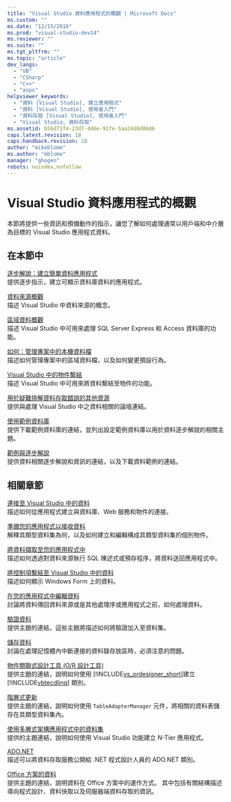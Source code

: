 ```yaml
---
title: "Visual Studio 資料應用程式的概觀 | Microsoft Docs"
ms.custom: ""
ms.date: "12/15/2016"
ms.prod: "visual-studio-dev14"
ms.reviewer: ""
ms.suite: ""
ms.tgt_pltfrm: ""
ms.topic: "article"
dev_langs: 
  - "VB"
  - "CSharp"
  - "C++"
  - "aspx"
helpviewer_keywords: 
  - "資料 [Visual Studio], 建立應用程式"
  - "資料 [Visual Studio], 使用者入門"
  - "資料存取 [Visual Studio], 使用者入門"
  - "Visual Studio, 資料存取"
ms.assetid: b5bd71f4-23d7-4d6e-91fe-5aa24d0d06d6
caps.latest.revision: 18
caps.handback.revision: 18
author: "mikeblome"
ms.author: "mblome"
manager: "ghogen"
robots: noindex,nofollow
---
```

# Visual Studio 資料應用程式的概觀
本節將提供一些資訊和預備動作的指示，讓您了解如何處理通常以用戶端和中介層為目標的 Visual Studio 應用程式資料。  
  
## 在本節中  
 [逐步解說：建立簡單資料應用程式](../Topic/Walkthrough:%20Creating%20a%20Simple%20Data%20Application.md)  
 提供逐步指示，建立可顯示資料庫資料的應用程式。  
  
 [資料來源概觀](../data-tools/add-new-data-sources.md)  
 描述 Visual Studio 中資料來源的概念。  
  
 [區域資料概觀](../data-tools/local-data-overview.md)  
 描述 Visual Studio 中可用來處理 SQL Server Express 和 Access 資料庫的功能。  
  
 [如何：管理專案中的本機資料檔](../data-tools/how-to-manage-local-data-files-in-your-project.md)  
 描述如何管理專案中的區域資料檔，以及如何變更預設行為。  
  
 [Visual Studio 中的物件繫結](../data-tools/bind-objects-in-visual-studio.md)  
 描述 Visual Studio 中可用來將資料繫結至物件的功能。  
  
 [用於疑難排解資料存取錯誤的其他資源](../data-tools/additional-resources-for-troubleshooting-data-access-errors.md)  
 提供與處理 Visual Studio 中之資料相關的論壇連結。  
  
 [使用範例資料庫](../data-tools/installing-database-systems-tools-and-samples.md)  
 提供下載範例資料庫的連結，並列出設定範例資料庫以用於資料逐步解說的相關主題。  
  
 [範例與逐步解說](../data-tools/data-applications-samples-and-walkthroughs.md)  
 提供資料相關逐步解說和資訊的連結，以及下載資料範例的連結。  
  
## 相關章節  
 [連接至 Visual Studio 中的資料](../data-tools/connecting-to-data-in-visual-studio.md)  
 描述如何從應用程式建立與資料庫、Web 服務和物件的連接。  
  
 [準備您的應用程式以接收資料](../Topic/Preparing%20Your%20Application%20to%20Receive%20Data.md)  
 解釋具類型資料集為何，以及如何建立和編輯構成具類型資料集的個別物件。  
  
 [將資料擷取至您的應用程式中](../data-tools/fetching-data-into-your-application.md)  
 描述如何透過對資料來源執行 SQL 陳述式或預存程序，將資料送回應用程式中。  
  
 [將控制項繫結至 Visual Studio 中的資料](../data-tools/bind-controls-to-data-in-visual-studio.md)  
 描述如何顯示 Windows Form 上的資料。  
  
 [在您的應用程式中編輯資料](../data-tools/editing-data-in-your-application.md)  
 討論將資料傳回資料來源或是其他處理序或應用程式之前，如何處理資料。  
  
 [驗證資料](../Topic/Validating%20Data.md)  
 提供主題的連結，這些主題將描述如何將驗證加入至資料集。  
  
 [儲存資料](../data-tools/saving-data.md)  
 討論在處理記憶體內中斷連接的資料錄存放區時，必須注意的問題。  
  
 [物件關聯式設計工具 \(O\/R 設計工具\)](../data-tools/linq-to-sql-tools-in-visual-studio2.md)  
 提供主題的連結，說明如何使用 [!INCLUDE[vs_ordesigner_short](../data-tools/includes/vs_ordesigner_short_md.md)]建立 [!INCLUDE[vbtecdlinq](../data-tools/includes/vbtecdlinq_md.md)] 類別。  
  
 [階層式更新](../data-tools/hierarchical-update.md)  
 提供主題的連結，說明如何使用 `TableAdapterManager` 元件，將相關的資料表儲存在具類型資料集內。  
  
 [使用多層式架構應用程式中的資料集](../data-tools/work-with-datasets-in-n-tier-applications.md)  
 提供的主題連結，說明如何使用 Visual Studio 功能建立 N\-Tier 應用程式。  
  
 [ADO.NET](../Topic/ADO.NET.md)  
 描述可以將資料存取服務公開給 .NET 程式設計人員的 ADO.NET 類別。  
  
 [Office 方案的資料](/office-dev/office-dev/data-in-office-solutions)  
 提供主題的連結，說明資料在 Office 方案中的運作方式。  其中包括有關結構描述導向程式設計、資料快取以及伺服器端資料存取的資訊。
